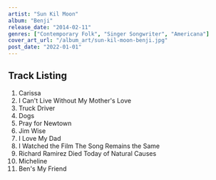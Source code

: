 ```yaml
---
artist: "Sun Kil Moon"
album: "Benji"
release_date: "2014-02-11"
genres: ["Contemporary Folk", "Singer Songwriter", "Americana"]
cover_art_url: "/album_art/sun-kil-moon-benji.jpg"
post_date: "2022-01-01"
---
```


## Track Listing

1. Carissa
2. I Can't Live Without My Mother's Love
3. Truck Driver
4. Dogs
5. Pray for Newtown
6. Jim Wise
7. I Love My Dad
8. I Watched the Film The Song Remains the Same
9. Richard Ramirez Died Today of Natural Causes
10. Micheline
11. Ben's My Friend
